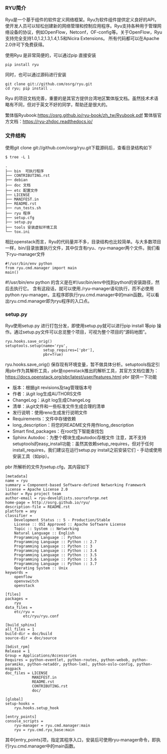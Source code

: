 
### RYU简介
Ryu是一个基于组件的软件定义网络框架。Ryu为软件组件提供定义良好的API，使开发人员可以轻松创建新的网络管理和控制应用程序。Ryu支持各种用于管理网络设备的协议，例如OpenFlow，Netconf，OF-config等。关于OpenFlow，Ryu支持完全支持1.0,1.2,1.3,1.4,1.5和Nicira Extensions。 所有代码都可以在Apache 2.0许可下免费获得。

使用Ryu 是非常简便的，可以通过pip 直接安装
```
pip install ryu
```
同时，也可以通过源码进行安装
```
git clone git://github.com/osrg/ryu.git
cd ryu; pip install .
```
Ryu 的项目文档完善，重要的是其官方提供台湾地区繁体版文档。虽然技术术语略有不同，但对于英文不好的同学，帮助还是很大的。

繁体版Ryubook:https://osrg.github.io/ryu-book/zh_tw/Ryubook.pdf
繁体版官方文档：https://ryu-zhdoc.readthedocs.io/

### 文件结构

使用git clone git://github.com/osrg/ryu.git下载源码后，查看目录结构如下
```
$ tree -L 1

.
├── bin  可执行程序
├── CONTRIBUTING.rst
├── debian
├── doc 文档
├── etc 配置文件
├── LICENSE
├── MANIFEST.in
├── README.rst
├── run_tests.sh
├── ryu 程序
├── setup.cfg
├── setup.py
├── tools 安装虚拟环境工具
└── tox.ini
```

相比openstack而言，Ryu的代码量并不多，目录结构也比较简单。与大多数项目一样，bin/目录放置执行文件，其中仅含有ryu、ryu-manager两个文件。我们看下ryu-manager文件
```
#!/usr/bin/env python
from ryu.cmd.manager import main
main()
```

\#!/usr/bin/env python 的含义是在#!/usr/bin/env中找到python的安装路径，然后去执行它。
含有这段话，就可以使用./ryu-manager语句执行，而不必使用python ryu-manager。主程序即执行ryu.cmd.manager中的main函数。可以看出ryu.cmd.manager即为ryu程序的入口点。

### setup.py
Ryu使用setup.py 进行打包分发，即使用setup.py就可以进行pip install 等pip 操作。通过setup.py文件可以总览整个项目，可视为整个项目的“源码地图”。
```
ryu.hooks.save_orig()
setuptools.setup(name='ryu',
                 setup_requires=['pbr'],
                 pbr=True)

```
ryu.hooks.save_orig() 保存现有环境变量，暂不做具体分析。setuptools指定引用pbr作为其解析工具，pbr是openstack推出的解析工具，其官方文档位置为：https://docs.openstack.org/pbr/latest/user/features.html
pbr 提供一下功能
* 版本：根据git revisions及tag管理版本号
* 作者：从git log生成AUTHORS文件
* ChangeLog：从git log生成ChangeLog
* 清单：从git文件和一些标准文件生成合理的清单
* 发行说明：使用reno生成发行说明文件
* Requirements：文件中存储依赖
* long_description：将您的README文件用作long_description
* Smart find_packages：在root包下智能查找包
* Sphinx Autodoc：为整个模块生成autodoc存根文件
注意，其不支持setuptools的easy_install功能：虽然其依赖setup_requires，但对于任何install_requires，我们建议在运行setup.py install之前安装它们 - 手动或使用安装工具（如pip）。

pbr 所解析的文件为setup.cfg，其内容如下
```
[metadata]
name = ryu
summary = Component-based Software-defined Networking Framework
license = Apache License 2.0
author = Ryu project team
author-email = ryu-devel@lists.sourceforge.net
home-page = http://osrg.github.io/ryu/
description-file = README.rst
platform = any
classifier =
    Development Status :: 5 - Production/Stable
    License :: OSI Approved :: Apache Software License
    Topic :: System :: Networking
    Natural Language :: English
    Programming Language :: Python
    Programming Language :: Python :: 2.7
    Programming Language :: Python :: 3
    Programming Language :: Python :: 3.4
    Programming Language :: Python :: 3.5
    Programming Language :: Python :: 3.6
    Programming Language :: Python :: 3.7
    Operating System :: Unix
keywords =
    openflow
    openvswitch
    openstack

[files]
packages =
    ryu
data_files =
    etc/ryu =
        etc/ryu/ryu.conf

[build_sphinx]
all_files = 1
build-dir = doc/build
source-dir = doc/source

[bdist_rpm]
Release = 1
Group = Applications/Accessories
Requires = python-eventlet, python-routes, python-webob, python-paramiko, python-netaddr, python-lxml, python-oslo-config, python-msgpack
doc_files = LICENSE
            MANIFEST.in
            README.rst
            CONTRIBUTING.rst
            doc/

[global]
setup-hooks =
    ryu.hooks.setup_hook

[entry_points]
console_scripts =
    ryu-manager = ryu.cmd.manager:main
    ryu = ryu.cmd.ryu_base:main

```
其中[entry_points]项，指定其程序入口，安装后可使用ryu-manager命令，即执行ryu.cmd.manager中的main函数。
